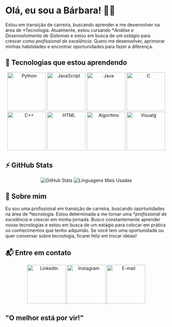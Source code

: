   
# Olá, eu sou a Bárbara! 👩‍💻

Estou em transição de carreira, buscando aprender e me desenvolver na área de *Tecnologia. Atualmente, estou cursando **Análise e Desenvolvimento de Sistemas* e estou em busca de um *estágio* para crescer como *profissional de excelência*. Quero me desenvolver, aprimorar minhas habilidades e encontrar oportunidades para fazer a diferença.

## 🚀 Tecnologias que estou aprendendo

<p align="center">
  <img src="https://img.shields.io/badge/Python-3776AB?style=for-the-badge&logo=python&logoColor=white" width="120" alt="Python">
  <img src="https://img.shields.io/badge/JavaScript-F7DF1E?style=for-the-badge&logo=javascript&logoColor=black" width="120" alt="JavaScript">
  <img src="https://img.shields.io/badge/Java-007396?style=for-the-badge&logo=java&logoColor=white" width="120" alt="Java">
  <img src="https://img.shields.io/badge/C-00599C?style=for-the-badge&logo=c&logoColor=white" width="120" alt="C">
  <img src="https://img.shields.io/badge/C%2B%2B-00599C?style=for-the-badge&logo=cplusplus&logoColor=white" width="120" alt="C++">
  <img src="https://img.shields.io/badge/HTML-E34F26?style=for-the-badge&logo=html5&logoColor=white" width="120" alt="HTML">
  <img src="https://img.shields.io/badge/Algoritmo-000000?style=for-the-badge&logo=python&logoColor=white" width="120" alt="Algoritmo">
  <img src="https://img.shields.io/badge/Visualg-FF0000?style=for-the-badge&logo=python&logoColor=white" width="120" alt="Visualg">
</p>

## ⚡ GitHub Stats

<p align="center">
  <img src="https://github-readme-stats.vercel.app/api?username=barbarabastossantos&show_icons=true&theme=radical&count_private=true" alt="GitHub Stats">
  <img src="https://github-readme-stats.vercel.app/api/top-langs/?username=barbarabastossantos&layout=compact&theme=radical&langs_count=10" alt="Linguagens Mais Usadas">
</p>

## 💬 Sobre mim
Eu sou uma profissional em transição de carreira, buscando oportunidades na área de *tecnologia. Estou determinada a me tornar uma **profissional de excelência* e crescer em minha jornada. Busco constantemente aprender novas tecnologias e estou em busca de um estágio para colocar em prática os conhecimentos que tenho adquirido. Se você tem uma oportunidade ou quer conversar sobre tecnologia, ficarei feliz em trocar ideias!

## 📬 Entre em contato
<p align="center">
  <a href="https://www.linkedin.com/in/barbara-dos-santos-bastos-0080571b6">
    <img src="https://img.shields.io/badge/LinkedIn-0A66C2?style=for-the-badge&logo=linkedin&logoColor=white" width="120" alt="LinkedIn">
  </a>
  <a href="https://www.instagram.com/barbara_s_bastos/">
    <img src="https://img.shields.io/badge/Instagram-E4405F?style=for-the-badge&logo=instagram&logoColor=white" width="120" alt="Instagram">
  </a>
  <a href="mailto:barbara.bastos1995@gmail.com">
    <img src="https://img.shields.io/badge/Email-EA4335?style=for-the-badge&logo=gmail&logoColor=white" width="120" alt="E-mail">
  </a>
</p>

## "O melhor está por vir!"
